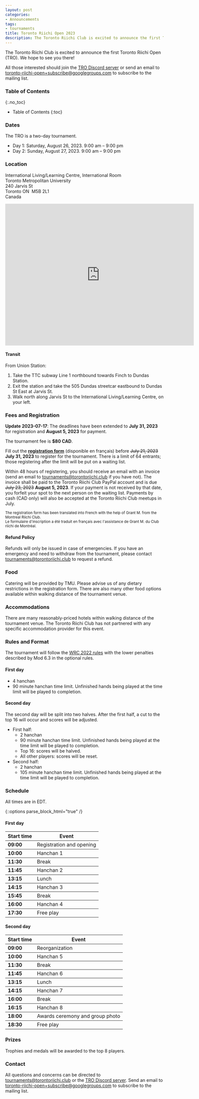 ```yaml
---
layout: post
categories:
- Announcements
tags:
- tournaments
title: Toronto Riichi Open 2023
description: The Toronto Riichi Club is excited to announce the first Toronto Riichi Open (TRO). We hope to see you there!
---
```


The Toronto Riichi Club is excited to announce the first Toronto Riichi Open (TRO). We hope to see you there!

All those interested should join the [TRO Discord server][] or send an email to [toronto-riichi-open+subscribe@googlegroups.com][] to subscribe to the mailing list.

[TRO Discord server]: https://discord.gg/XrhPZRwPMZ
[toronto-riichi-open+subscribe@googlegroups.com]: mailto:toronto-riichi-open@googlegroups.com

### Table of Contents
{:.no_toc}

* Table of Contents
{:toc}

### Dates

The TRO is a two-day tournament.

- Day 1: Saturday, August 26, 2023. 9:00 am – 9:00 pm
- Day 2: Sunday, August 27, 2023. 9:00 am – 9:00 pm

### Location

International Living/Learning Centre, International Room  
Toronto Metropolitan University  
240 Jarvis St  
Toronto&nbsp;ON&nbsp;&nbsp;M5B 2L1  
Canada

<div class="map"><iframe src="https://www.google.com/maps/embed?pb=!1m14!1m8!1m3!1d11545.952324671844!2d-79.375547!3d43.658818!3m2!1i1024!2i768!4f13.1!3m3!1m2!1s0x89d4cb4a12218ae5%3A0xc0dc5aa89f3d9036!2sTMU%20International%20Living%20%26%20Learning%20Centre!5e0!3m2!1sen!2sca!4v1688450699233!5m2!1sen!2sca" width="600" height="450" style="border:0;" allowfullscreen="" loading="lazy" referrerpolicy="no-referrer-when-downgrade"></iframe></div>

<!-- more -->

#### Transit

From Union Station:

1. Take the TTC subway Line 1 northbound towards Finch to Dundas Station.
2. Exit the station and take the 505 Dundas streetcar eastbound to Dundas St East at Jarvis St.
3. Walk north along Jarvis St to the International Living/Learning Centre, on your left.

### Fees and Registration

**Update 2023-07-17**: The deadlines have been extended to **July 31, 2023** for registration and **August 5, 2023** for payment.

The tournament fee is **$80 CAD**.

Fill out the **[registration form][]** (disponible en français) before ~~July 21, 2023~~ **July 31, 2023** to register for the tournament. There is a limit of 64 entrants; those registering after the limit will be put on a waiting list.

[registration form]: https://docs.google.com/forms/d/e/1FAIpQLSdbnYxpb_hUpY_odnB-gi6jVWfu9d4iJayz851ODKUbm9W42w/viewform?usp=sf_link

Within 48 hours of registering, you should receive an email with an invoice (send an email to [tournaments@torontoriichi.club][] if you have not). The invoice shall be paid to the Toronto Riichi Club PayPal account and is due ~~July 23, 2023~~ **August 5, 2023**. If your payment is not received by that date, you forfeit your spot to the next person on the waiting list. Payments by cash (CAD only) will also be accepted at the Toronto Riichi Club meetups in July.

[tournaments@torontoriichi.club]: mailto:tournaments@torontoriichi.club

<small>The registration form has been translated into French with the help of Grant M. from the Montreal Riichi Club.  
Le formulaire d'inscription a été traduit en français avec l'assistance de Grant M. du Club riichi de Montréal.</small>

#### Refund Policy

Refunds will only be issued in case of emergencies. If you have an emergency and need to withdraw from the tournament, please contact [tournaments@torontoriichi.club][] to request a refund.

### Food

Catering will be provided by TMU. Please advise us of any dietary restrictions in the registration form. There are also many other food options available within walking distance of the tournament venue.

### Accommodations

There are many reasonably-priced hotels within walking distance of the tournament venue. The Toronto Riichi Club has not partnered with any specific accommodation provider for this event.

### Rules and Format

The tournament will follow the [WRC 2022 rules][] with the lower penalties described by Mod 6.3 in the optional rules.

[WRC 2022 rules]: https://www.worldriichi.org/wrc-rules

#### First day

- 4 hanchan
- 90 minute hanchan time limit. Unfinished hands being played at the time limit will be played to completion.

#### Second day

The second day will be split into two halves. After the first half, a cut to the top 16 will occur and scores will be adjusted.

- First half:
  - 2 hanchan
  - 90 minute hanchan time limit. Unfinished hands being played at the time limit will be played to completion.
  - Top 16: scores will be halved.
  - All other players: scores will be reset.
- Second half:
  - 2 hanchan
  - 105 minute hanchan time limit. Unfinished hands being played at the time limit will be played to completion.

### Schedule

All times are in EDT.

{::options parse_block_html="true" /}

#### First day

<div class="schedule-container">

| Start time | Event
|------------|--------------------------
| **09:00**  | Registration and opening
| **10:00**  | Hanchan 1
| **11:30**  | Break
| **11:45**  | Hanchan 2
| **13:15**  | Lunch
| **14:15**  | Hanchan 3
| **15:45**  | Break
| **16:00**  | Hanchan 4
| **17:30**  | Free play

</div>

#### Second day

<div class="schedule-container">

| Start time | Event
|------------|--------------------------
| **09:00**  | Reorganization
| **10:00**  | Hanchan 5
| **11:30**  | Break
| **11:45**  | Hanchan 6
| **13:15**  | Lunch
| **14:15**  | Hanchan 7
| **16:00**  | Break
| **16:15**  | Hanchan 8
| **18:00**  | Awards ceremony and group photo
| **18:30**  | Free play

</div>

### Prizes

Trophies and medals will be awarded to the top 8 players.

### Contact

All questions and concerns can be directed to [tournaments@torontoriichi.club][] or the [TRO Discord server][].
Send an email to [toronto-riichi-open+subscribe@googlegroups.com][] to subscribe to the mailing list.

<style>
  .schedule-container {
    margin-bottom: 1em;
  }

  .schedule-container table {
    table-layout: fixed;
  }

  .schedule-container tr + tr {
    border-top: 1px solid #242424;
  }
</style>
